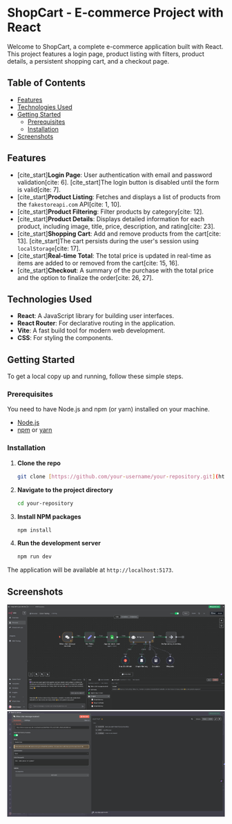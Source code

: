 # ShopCart - E-commerce Project with React

Welcome to ShopCart, a complete e-commerce application built with React. This project features a login page, product listing with filters, product details, a persistent shopping cart, and a checkout page.

## Table of Contents

- [Features](#features)
- [Technologies Used](#technologies-used)
- [Getting Started](#getting-started)
  - [Prerequisites](#prerequisites)
  - [Installation](#installation)
- [Screenshots](#screenshots)

## Features

-   [cite_start]**Login Page**: User authentication with email and password validation[cite: 6]. [cite_start]The login button is disabled until the form is valid[cite: 7].
-   [cite_start]**Product Listing**: Fetches and displays a list of products from the `fakestoreapi.com` API[cite: 1, 10].
-   [cite_start]**Product Filtering**: Filter products by category[cite: 12].
-   [cite_start]**Product Details**: Displays detailed information for each product, including image, title, price, description, and rating[cite: 23].
-   [cite_start]**Shopping Cart**: Add and remove products from the cart[cite: 13]. [cite_start]The cart persists during the user's session using `localStorage`[cite: 17].
-   [cite_start]**Real-time Total**: The total price is updated in real-time as items are added to or removed from the cart[cite: 15, 16].
-   [cite_start]**Checkout**: A summary of the purchase with the total price and the option to finalize the order[cite: 26, 27].

## Technologies Used

-   **React**: A JavaScript library for building user interfaces.
-   **React Router**: For declarative routing in the application.
-   **Vite**: A fast build tool for modern web development.
-   **CSS**: For styling the components.

## Getting Started

To get a local copy up and running, follow these simple steps.

### Prerequisites

You need to have Node.js and npm (or yarn) installed on your machine.

-   [Node.js](https://nodejs.org/)
-   [npm](https://www.npmjs.com/get-npm) or [yarn](https://classic.yarnpkg.com/en/docs/install/)

### Installation

1.  **Clone the repo**
    ```sh
    git clone [https://github.com/your-username/your-repository.git](https://github.com/your-username/your-repository.git)
    ```
2.  **Navigate to the project directory**
    ```sh
    cd your-repository
    ```
3.  **Install NPM packages**
    ```sh
    npm install
    ```
4.  **Run the development server**
    ```sh
    npm run dev
    ```

The application will be available at `http://localhost:5173`.

## Screenshots

![readme](https://github.com/ecopque/chat-ai-n8n-automation/blob/main/prints/Screenshot%20from%202025-07-22%2017-03-46.png)
![readme](https://github.com/ecopque/chat-ai-n8n-automation/blob/main/prints/Screenshot%20from%202025-07-22%2017-03-56.png)

